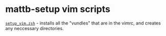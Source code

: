 mattb-setup vim scripts
=======================

[`setup_vim.zsh`](./setup_vim.zsh) - installs all the "vundles" that are in the vimrc, and creates any neccessary directories.
